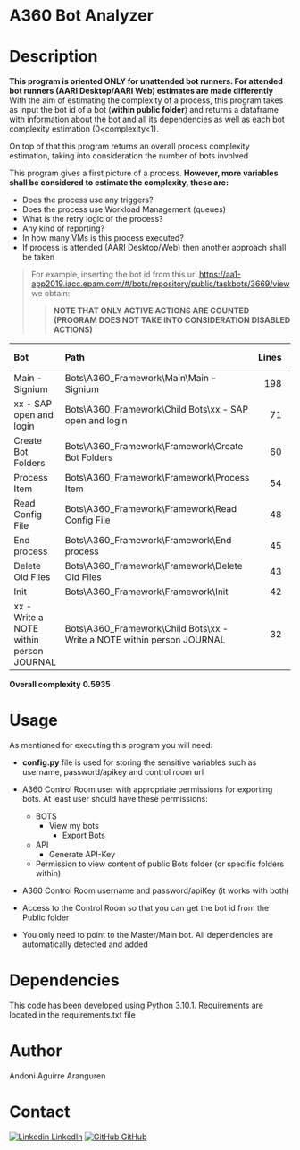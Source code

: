 # A360 Bot Analyzer

# Description
**This program is oriented ONLY for unattended bot runners. For attended bot runners (AARI Desktop/AARI Web) estimates are made differently**
With the aim of estimating the complexity of a process, this program takes as input the bot id of a bot (**within public folder**) and returns a dataframe with information
about the bot and all its dependencies as well as each bot complexity estimation (0<complexity<1).

On top of that this program returns an overall process complexity estimation, taking into consideration the number of bots involved

This program gives a first picture of a process. **However, more variables shall be considered to estimate the complexity, these are:**

* Does the process use any triggers?
* Does the process use Workload Management (queues)
* What is the retry logic of the process?
* Any kind of reporting?
* In how many VMs is this process executed?
* If process is attended (AARI Desktop/Web) then another approach shall be taken

> For example, inserting the bot id from this url  https://aa1-app2019.iacc.epam.com/#/bots/repository/public/taskbots/3669/view
we obtain: 
>> **NOTE THAT ONLY ACTIVE ACTIONS ARE COUNTED (PROGRAM DOES NOT TAKE INTO CONSIDERATION DISABLED ACTIONS)**

| Bot                                     | Path                                                                   |   Lines |   Variables |   Packages | Error Handling   | Loops   | Steps   | Comments   | Scripts   | Email send   |   Complexity Estimation |
|:----------------------------------------|:-----------------------------------------------------------------------|--------:|------------:|-----------:|:-----------------|:--------|:--------|:-----------|:----------|:-------------|------------------------:|
| Main - Signium                          | Bots\A360_Framework\Main\Main - Signium                                |     198 |          27 |         18 | True             | True    | True    | True       | False     | True         |                0.5775   |
| xx - SAP open and login                 | Bots\A360_Framework\Child Bots\xx - SAP open and login                 |      71 |          19 |         42 | True             | False   | True    | True       | True      | True         |                0.5895   |
| Create Bot Folders                      | Bots\A360_Framework\Framework\Create Bot Folders                       |      60 |          15 |         26 | True             | False   | True    | True       | False     | False        |                0.344167 |
| Process Item                            | Bots\A360_Framework\Framework\Process Item                             |      54 |          12 |         11 | True             | False   | True    | True       | False     | False        |                0.274667 |
| Read Config File                        | Bots\A360_Framework\Framework\Read Config File                         |      48 |           7 |         12 | True             | False   | True    | True       | False     | False        |                0.2535   |
| End process                             | Bots\A360_Framework\Framework\End process                              |      45 |          15 |         18 | True             | True    | True    | True       | False     | True         |                0.4375   |
| Delete Old Files                        | Bots\A360_Framework\Framework\Delete Old Files                         |      43 |           8 |         16 | True             | True    | True    | True       | False     | False        |                0.359333 |
| Init                                    | Bots\A360_Framework\Framework\Init                                     |      42 |           7 |         14 | True             | True    | True    | True       | False     | False        |                0.348167 |
| xx - Write a NOTE within person JOURNAL | Bots\A360_Framework\Child Bots\xx - Write a NOTE within person JOURNAL |      32 |          13 |         14 | True             | False   | True    | True       | False     | False        |                0.243167 |

**Overall complexity**
**0.5935**

# Usage
As mentioned for executing this program you will need:
* **config.py** file is used for storing the sensitive variables such as username, password/apikey and control room url
* A360 Control Room user with appropriate permissions for exporting bots. At least user should have these permissions:
  * BOTS
    * View my bots
      * Export Bots
  * API
    * Generate API-Key
  * Permission to view content of public Bots folder (or specific folders within)
  
* A360 Control Room username and password/apiKey (it works with both)
* Access to the Control Room so that you can get the bot id from the Public folder
* You only need to point to the Master/Main bot. All dependencies are automatically detected and added

# Dependencies
This code has been developed using Python 3.10.1. Requirements are located in the requirements.txt file

# Author
Andoni Aguirre Aranguren

# Contact
[![Linkedin](https://i.stack.imgur.com/gVE0j.png) LinkedIn](https://www.linkedin.com/in/aaguirrearanguren)
[![GitHub](https://i.stack.imgur.com/tskMh.png) GitHub](https://github.com/aagirre92)